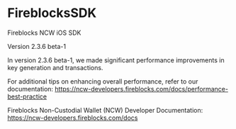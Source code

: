 # FireblocksSDK

Fireblocks NCW iOS SDK 

Version 2.3.6 beta-1

In version 2.3.6 beta-1, we made significant performance improvements in key generation and transactions.

For additional tips on enhancing overall performance, refer to our documentation: https://ncw-developers.fireblocks.com/docs/performance-best-practice 

Fireblocks Non-Custodial Wallet (NCW) Developer Documentation: https://ncw-developers.fireblocks.com/docs

